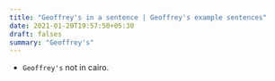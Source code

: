 ```yaml
---
title: "Geoffrey's in a sentence | Geoffrey's example sentences"
date: 2021-01-20T19:57:50+05:30
draft: falses
summary: "Geoffrey's"
---
```

- `Geoffrey's` not in cairo.
                 
